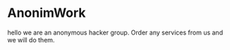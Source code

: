# AnonimWork
hello we are an anonymous hacker group. Order any services from us and we will do them.
